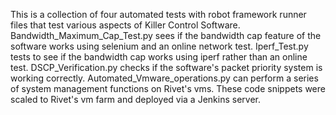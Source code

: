 This is a collection of four automated tests with robot framework runner files that test various aspects of Killer Control Software. Bandwidth_Maximum_Cap_Test.py sees if the bandwidth cap feature of the software works using selenium and an online network test. Iperf_Test.py tests to see if the bandwidth cap works using iperf rather than an online test. DSCP_Verification.py checks if the software's packet priority system is working correctly. Automated_Vmware_operations.py can perform a series of system management functions on Rivet's vms. These code snippets were scaled to Rivet's vm farm and deployed via a Jenkins server.
